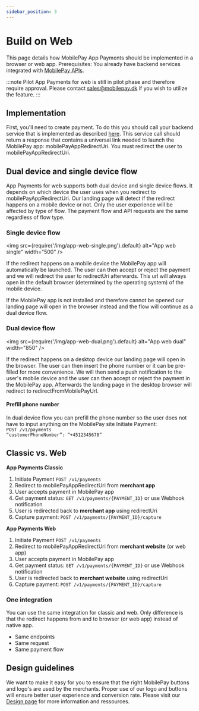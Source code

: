 ```yaml
---
sidebar_position: 3
---
```


# Build on Web

This page details how MobilePay App Payments should be implemented in a browser or web app.
Prerequisites: You already have backend services integrated with [MobilePay APIs](/docs/app-payments/guides/how-it-works).

:::note Pilot
App Payments for web is still in pilot phase and therefore require approval. Please contact sales@mobilepay.dk if you wish to utilize the feature. 
:::

## Implementation

First, you'll need to create payment. To do this you should call your backend service that is implemented as described [here](/docs/app-payments/payments-refunds/create-payments). This service call should return a response that contains a universal link needed to launch the MobilePay app: mobilePayAppRedirectUri. You must redirect the user to mobilePayAppRedirectUri.

## Dual device and single device flow

App Payments for web supports both dual device and single device flows. It depends on which device the user uses when you redirect to mobilePayAppRedirectUri. Our landing page will detect if the redirect happens on a mobile device or not. Only the user experience will be affected by type of flow. The payment flow and API requests are the same regardless of flow type.

### Single device flow

<img
  src={require('/img/app-web-single.png').default}
  alt="App web single"
  width="500"
/>

If the redirect happens on a mobile device the MobilePay app will automatically be launched. The user can then accept or reject the payment and we will redirect the user to redirectUri afterwards. This url will always open in the default browser (determined by the operating system) of the mobile device.

If the MobilePay app is not installed and therefore cannot be opened our landing page will open in the browser instead and the flow will continue as a dual device flow.

### Dual device flow

<img
  src={require('/img/app-web-dual.png').default}
  alt="App web dual"
  width="850"
/>

If the redirect happens on a desktop device our landing page will open in the browser. The user can then insert the phone number or it can be pre-filled for more convenience. We will then send a push notification to the user's mobile device and the user can then accept or reject the payment in the MobilePay app. Afterwards the landing page in the desktop browser will redirect to redirectFromMobilePayUrl.

#### Prefill phone number
In dual device flow you can prefill the phone number so the user does not have to input anything on the MobilePay site
Initiate Payment: <br />
`POST /v1/payments`<br />
`“customerPhoneNumber”: “+4512345678”`

## Classic vs. Web

**App Payments Classic**

1. Initiate Payment `POST /v1/payments`
2. Redirect to mobilePayAppRedirectUri from **merchant app**
3. User accepts payment in MobilePay app
4. Get payment status: `GET /v1/payments/{PAYMENT_ID}` or use Webhook notification
5. User is redirected back to **merchant app** using redirectUri
6. Capture payment: `POST /v1/payments/{PAYMENT_ID}/capture`

**App Payments Web**

1. Initiate Payment `POST /v1/payments`
2. Redirect to mobilePayAppRedirectUri from **merchant website** (or web app)
3. User accepts payment in MobilePay app
4. Get payment status: `GET /v1/payments/{PAYMENT_ID}` or use Webhook notification
5. User is redirected back to **merchant website** using redirectUri
6. Capture payment: `POST /v1/payments/{PAYMENT_ID}/capture`

### One integration
You can use the same integration for classic and web. Only difference is that the redirect happens from and to browser (or web app) instead of native app.
* Same endpoints
* Same request
* Same payment flow

## Design guidelines
We want to make it easy for you to ensure that the right MobilePay buttons and logo's are used by the merchants. Proper use of our logo and buttons will ensure better user experience and conversion rate. Please visit our [Design page](https://mobilepaygroup.com/design) for more information and ressources.
